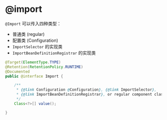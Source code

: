 # @import

`@Import` 可以传入四种类型：

+ 普通类 (regular)
+ 配置类 (Configuration)
+ `ImportSelector` 的实现类
+ `ImportBeanDefinitionRegistrar` 的实现类

```java
@Target(ElementType.TYPE)
@Retention(RetentionPolicy.RUNTIME)
@Documented
public @interface Import {

	/**
	 * {@link Configuration @Configuration}, {@link ImportSelector},
	 * {@link ImportBeanDefinitionRegistrar}, or regular component classes to import.
	 */
	Class<?>[] value();

}

```

